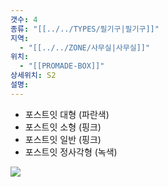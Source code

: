 ```yaml
---
갯수: 4
종류: "[[../../TYPES/필기구|필기구]]"
지역:
  - "[[../../ZONE/사무실|사무실]]"
위치:
  - "[[PROMADE-BOX]]"
상세위치: S2
설명: 
---
```

- 포스트잇 대형 (파란색)
- 포스트잇 소형 (핑크)
- 포스트잇 일반 (핑크)
- 포스트잇 정사각형 (녹색)

![](http://192.168.50.22/devices/241123_IMG_0012.jpg)
